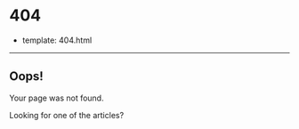 # 404
- template: 404.html
------------------

## Oops!
Your page was not found.

Looking for one of the articles?